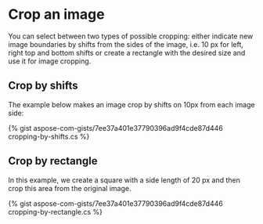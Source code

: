 # Crop an image

You can select between two types of possible cropping: either indicate new image boundaries by shifts from the sides of the image, i.e. 10 px for left, right top and bottom shifts or create a rectangle with the desired size and use it for image cropping. 


## Crop by shifts

The example below makes an image crop by shifts on 10px from each image side:

{% gist aspose-com-gists/7ee37a401e37790396ad9f4cde87d446 cropping-by-shifts.cs %}


## Crop by rectangle

In this example, we create a square with a side length of 20 px and then crop this area from the original image.

{% gist aspose-com-gists/7ee37a401e37790396ad9f4cde87d446 cropping-by-rectangle.cs %}

